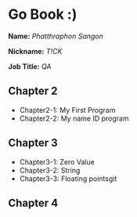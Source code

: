 # Go Book :)
**Name:** *Phatthraphon Sangon*

**Nickname:** *T!CK*

**Job Title:** *QA*
## Chapter 2
* Chapter2-1: My First Program
* Chapter2-2: My name ID program
## Chapter 3
* Chapter3-1: Zero Value
* Chapter3-2: String
* Chapter3-3: Floating pointsgit
## Chapter 4  
